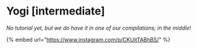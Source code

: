 # Yogi \[intermediate]

_No tutorial yet, but we do have it in one of our compilations; in the middle!_

{% embed url="https://www.instagram.com/p/CKUitTABhBS/" %}
